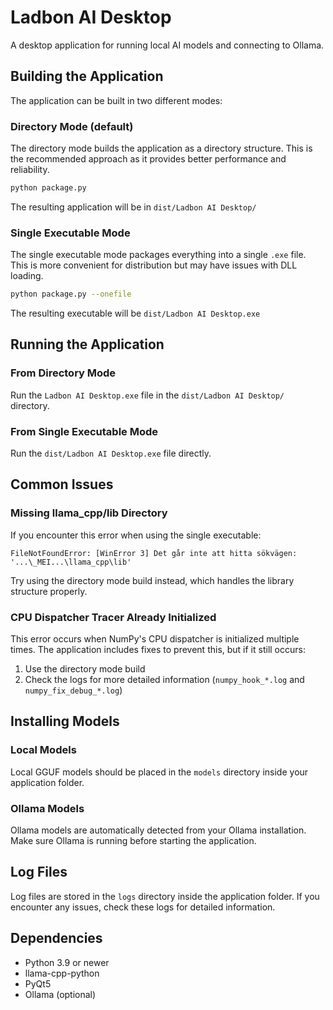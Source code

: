 # Ladbon AI Desktop

A desktop application for running local AI models and connecting to Ollama.

## Building the Application

The application can be built in two different modes:

### Directory Mode (default)

The directory mode builds the application as a directory structure. This is the recommended approach as it provides better performance and reliability.

```bash
python package.py
```

The resulting application will be in `dist/Ladbon AI Desktop/`

### Single Executable Mode

The single executable mode packages everything into a single `.exe` file. This is more convenient for distribution but may have issues with DLL loading.

```bash
python package.py --onefile
```

The resulting executable will be `dist/Ladbon AI Desktop.exe`

## Running the Application

### From Directory Mode

Run the `Ladbon AI Desktop.exe` file in the `dist/Ladbon AI Desktop/` directory.

### From Single Executable Mode

Run the `dist/Ladbon AI Desktop.exe` file directly.

## Common Issues

### Missing llama_cpp/lib Directory

If you encounter this error when using the single executable:

```
FileNotFoundError: [WinError 3] Det går inte att hitta sökvägen: '...\_MEI...\llama_cpp\lib'
```

Try using the directory mode build instead, which handles the library structure properly.

### CPU Dispatcher Tracer Already Initialized

This error occurs when NumPy's CPU dispatcher is initialized multiple times. The application includes fixes to prevent this, but if it still occurs:

1. Use the directory mode build
2. Check the logs for more detailed information (`numpy_hook_*.log` and `numpy_fix_debug_*.log`)

## Installing Models

### Local Models

Local GGUF models should be placed in the `models` directory inside your application folder.

### Ollama Models

Ollama models are automatically detected from your Ollama installation. Make sure Ollama is running before starting the application.

## Log Files

Log files are stored in the `logs` directory inside the application folder. If you encounter any issues, check these logs for detailed information.

## Dependencies

- Python 3.9 or newer
- llama-cpp-python
- PyQt5
- Ollama (optional)
